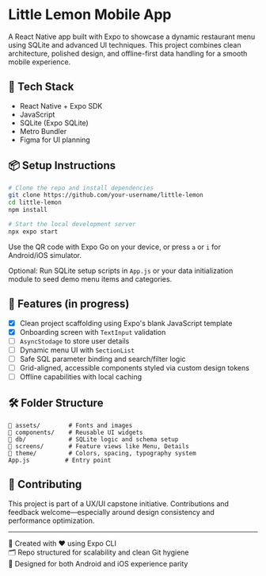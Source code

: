 # Little Lemon Mobile App

A React Native app built with Expo to showcase a dynamic restaurant menu using SQLite and advanced UI techniques. This project combines clean architecture, polished design, and offline-first data handling for a smooth mobile experience.

## 🚀 Tech Stack

- React Native + Expo SDK  
- JavaScript
- SQLite (Expo SQLite)  
- Metro Bundler  
- Figma for UI planning  

## 📦 Setup Instructions

```bash
# Clone the repo and install dependencies
git clone https://github.com/your-username/little-lemon
cd little-lemon
npm install

# Start the local development server
npx expo start
```

Use the QR code with Expo Go on your device, or press `a` or `i` for Android/iOS simulator.

Optional: Run SQLite setup scripts in `App.js` or your data initialization module to seed demo menu items and categories.

## 🎨 Features (in progress)

- [x] Clean project scaffolding using Expo's blank JavaScript template  
- [x] Onboarding screen with `TextInput` validation
- [ ] `AsyncStodage` to store user details
- [ ] Dynamic menu UI with `SectionList`  
- [ ] Safe SQL parameter binding and search/filter logic  
- [ ] Grid-aligned, accessible components styled via custom design tokens  
- [ ] Offline capabilities with local caching  

## 🛠 Folder Structure

```
📁 assets/        # Fonts and images  
📁 components/    # Reusable UI widgets  
📁 db/            # SQLite logic and schema setup  
📁 screens/       # Feature views like Menu, Details  
📁 theme/         # Colors, spacing, typography system  
App.js          # Entry point  
```

## 🤝 Contributing

This project is part of a UX/UI capstone initiative. Contributions and feedback welcome—especially around design consistency and performance optimization.

---

🔗 Created with ❤️ using Expo CLI  
🗂 Repo structured for scalability and clean Git hygiene  
📱 Designed for both Android and iOS experience parity
